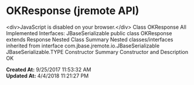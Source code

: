 # OKResponse (jremote API)

&lt;div&gt;JavaScript is disabled on your browser.&lt;/div&gt; Class OKResponse All Implemented Interfaces: JBaseSerializable public class OKResponse extends Response Nested Class Summary Nested classes/interfaces inherited from interface com.jbase.jremote.io.JBaseSerializable JBaseSerializable.TYPE Constructor Summary Constructor and Description OK  

**Created At:** 9/25/2017 11:53:32 AM  
**Updated At:** 4/4/2018 11:21:27 PM  

